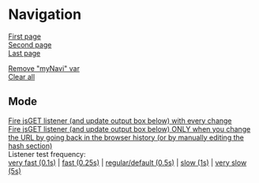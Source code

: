 Navigation
==========

[First page](#)  
[Second page](#)  
[Last page](#)  
  
[Remove "myNavi" var](#)  
[Clear all](#)  

Mode
----

[Fire jsGET listener (and update output box below) with every change](?mode=regular)  
[Fire jsGET listener (and update output box below) ONLY when you change the URL by going back in the browser history (or by manually editing the hash section)](?mode=only-browser-history)  
Listener test frequency:  
[very fast (0.1s)](?freq=100) | [fast (0.25s)](?freq=250) | [regular/default (0.5s)](?freq=500) | [slow (1s)](?freq=1000) | [very slow (5s)](?freq=5000)  

  
